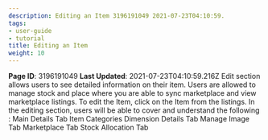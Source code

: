```yaml
---
description: Editing an Item 3196191049 2021-07-23T04:10:59.
tags:
- user-guide
- tutorial
title: Editing an Item
weight: 10
---
```


**Page ID**: 3196191049
**Last Updated**: 2021-07-23T04:10:59.216Z
Edit section allows users to see detailed information on their item. Users are allowed to manage stock and place where you are able to sync marketplace and view marketplace listings.
To edit the Item, click on the Item from the listings.
In the editing section, users will be able to cover and understand the following :
Main Details Tab
Item Categories
Dimension Details Tab
Manage Image Tab
Marketplace Tab
Stock Allocation Tab